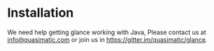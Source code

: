 # Installation

We need help getting glance working with Java, Please contact us at info@quasimatic.com or join us in https://gitter.im/quasimatic/glance.